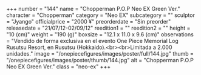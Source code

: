 +++
number = "144"
name = "Chopperman P.O.P Neo EX Green Ver."
character = "Chopperman"
category = "Neo EX"
subcategory = ""
sculptor = "Jyango"
officialprice = "2000 ¥"
preorderdate = "Sin preorder"
releasedate = "21/07/12-02/09/12"
reedition1 = ""
reedition2 = ""
height = "10 (cm)"
weight = "190 (g)"
boxsize = "12.1 x 11.0 x 9.6 (cm)"
observations = "Vendido de forma exclusiva en el evento One Piece Memorial Log Rusutsu Resort, en Rusutsu (Hokkaido).&lt;br&gt;&lt;br&gt;Limitada a 2.000 unidades."
image = "/onepiecefigures/images/poster/full/144.jpg"
thumb = "/onepiecefigures/images/poster/thumb/144.jpg"
alt = "Chopperman P.O.P Neo EX Green Ver."
class = "neo-ex"
+++
